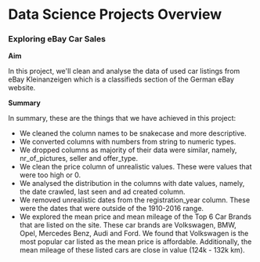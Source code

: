 # Data Science Projects Overview

### Exploring eBay Car Sales
**Aim**

In this project, we'll clean and analyse the data of used car listings from eBay Kleinanzeigen which is a classifieds section of the German eBay website.

**Summary**

In summary, these are the things that we have achieved in this project:
- We cleaned the column names to be snakecase and more descriptive.
- We converted columns with numbers from string to numeric types.
- We dropped columns as majority of their data were similar, namely, nr_of_pictures, seller and offer_type.
- We clean the price column of unrealistic values. These were values that were too high or 0.
- We analysed the distribution in the columns with date values, namely, the date crawled, last seen and ad created column.
- We removed unrealistic dates from the registration_year column. These were the dates that were outside of the 1910-2016 range.
- We explored the mean price and mean mileage of the Top 6 Car Brands that are listed on the site. These car brands are Volkswagen, BMW, Opel, Mercedes Benz, Audi and Ford. We found that Volkswagen is the most popular car listed as the mean price is affordable. Additionally, the mean mileage of these listed cars are close in value (124k - 132k km).

